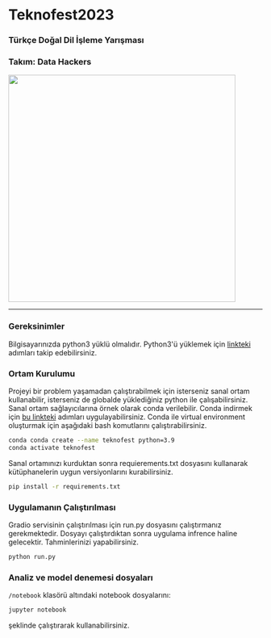 # Teknofest2023
### Türkçe Doğal Dil İşleme Yarışması

### Takım: Data Hackers

<img src='data/img/img.jpg' width='450'>

---
### Gereksinimler
Bilgisayarınızda python3 yüklü olmalıdır. Python3'ü yüklemek için [linkteki](https://www.python.org/downloads/) adımları takip edebilirsiniz.

### Ortam Kurulumu
Projeyi bir problem yaşamadan çalıştırabilmek için isterseniz sanal ortam kullanabilir, isterseniz de globalde yüklediğiniz python ile çalışabilirsiniz.
Sanal ortam sağlayıcılarına örnek olarak conda verilebilir. Conda indirmek için [bu linkteki](https://docs.conda.io/projects/conda/en/latest/user-guide/install/) adımları uygulayabilirsiniz. 
Conda ile virtual environment oluşturmak için aşağıdaki bash komutlarını çalıştırabilirsiniz.
```bash
conda conda create --name teknofest python=3.9
conda activate teknofest
```

Sanal ortamınızı kurduktan sonra requierements.txt dosyasını kullanarak kütüphanelerin uygun versiyonlarını kurabilirsiniz.
```bash
pip install -r requirements.txt
```
### Uygulamanın Çalıştırılması
Gradio servisinin çalıştırılması için run.py dosyasını çalıştırmanız gerekmektedir. Dosyayı çalıştırdıktan sonra uygulama infrence haline gelecektir. Tahminlerinizi yapabilirsiniz.
```bash
python run.py
```

### Analiz ve model denemesi dosyaları
`/notebook` klasörü altındaki notebook dosyalarını:
```bash
jupyter notebook
```
şeklinde çalıştırarak kullanabilirsiniz.
